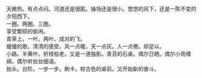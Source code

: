 天微热。有点点闷。河道还是很脏。操场还是很小。悠悠的风下，还是一陈不变的夕阳西下。<br/>
一圈。两圈。三圈。<br/>
享受繁硕的偷闲。<br/>
青草上。一叶。两叶。成对的飞。<br/>
缓缓的歌。清清的感受。风一点暖。天一点灰。人一点倦。却足以。<br/>
小路。半黄叶。折枝枯老。又是一道独影。青苔的石桌。偶尔日晒。偶尔小雨缠绵。偶尔听丝丝细语。<br/>
抬头。台阶。一步一步。刷卡。棕古色的桌前。又开始新的奋斗。<br/>